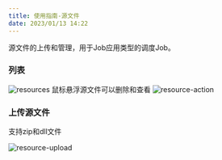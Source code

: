 ```yaml
---
title: 使用指南-源文件
date: 2023/01/13 14:22
---
```


源文件的上传和管理，用于Job应用类型的调度Job。

### 列表

![resources](http://cdn.masastack.com/stack/doc/scheduler/resources.png)
鼠标悬浮源文件可以删除和查看
![resource-action](http://cdn.masastack.com/stack/doc/scheduler/resource-action.png)

### 上传源文件

支持zip和dll文件

![resource-upload](http://cdn.masastack.com/stack/doc/scheduler/resource-upload.png)